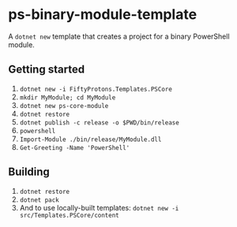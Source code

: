 # ps-binary-module-template

A `dotnet new` template that creates a project for a binary PowerShell module.

## Getting started

1. `dotnet new -i FiftyProtons.Templates.PSCore`
2. `mkdir MyModule; cd MyModule`
3. `dotnet new ps-core-module`
4. `dotnet restore`
5. `dotnet publish -c release -o $PWD/bin/release`
6. `powershell`
7. `Import-Module ./bin/release/MyModule.dll`
8. `Get-Greeting -Name 'PowerShell'`

## Building

1. `dotnet restore`
2. `dotnet pack`
3. And to use locally-built templates: `dotnet new -i src/Templates.PSCore/content`
